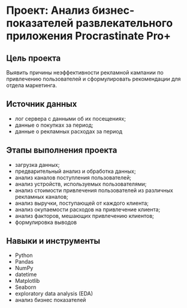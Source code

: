 # Проект: Анализ бизнес-показателей развлекательного приложения Procrastinate Pro+

## Цель проекта
Выявить причины неэффективности рекламной кампании по привлечению пользователей и сформулировать рекомендации для отдела маркетинга.

## Источник данных
- лог сервера с данными об их посещениях;
- данные о покупках за период;
- данные о рекламных расходах за период

## Этапы выполнения проекта
* загрузка данных;
* предварительный анализ и обработка данных;
* анализ каналов поступления пользователей;
* анализ устройств, используемых пользователями;
* анализ стоимости привлечения пользователей из различных рекламных каналов;
* анализ выручки, поступающей от каждого клиента;
* анализ окупаемости расходов на привлечение клиента;
* анализ факторов, мешающих привлечению клиентов;
* формулировка выводов

## Навыки и инструменты
* Python 
* Pandas
* NumPy
* datetime
* Matplotlib
* Seaborn
* exploratory data analysis (EDA)
* анализ бизнес показателей 

